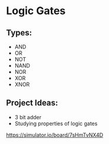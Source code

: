 # Logic Gates
## Types:
 - AND
 - OR
 - NOT
 - NAND
 - NOR
 - XOR
 - XNOR

## Project Ideas:
 - 3 bit adder
 - Studying properties of logic gates

https://simulator.io/board/7sHmTvNX4D
